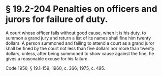 # § 19.2-204 Penalties on officers and jurors for failure of duty.

<p>A court whose officer fails without good cause, when it is his duty, to summon a grand jury and return a list of its names shall fine him twenty dollars. A person summoned and failing to attend a court as a grand juror shall be fined by the court not less than five dollars nor more than twenty dollars, unless, after being summoned to show cause against the fine, he gives a reasonable excuse for his failure.</p><p>Code 1950, § 19.1-159; 1960, c. 366; 1975, c. 495.</p>
